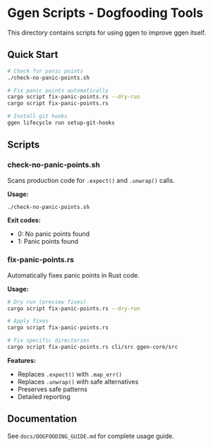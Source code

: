 # Ggen Scripts - Dogfooding Tools

This directory contains scripts for using ggen to improve ggen itself.

## Quick Start

```bash
# Check for panic points
./check-no-panic-points.sh

# Fix panic points automatically
cargo script fix-panic-points.rs --dry-run
cargo script fix-panic-points.rs

# Install git hooks
ggen lifecycle run setup-git-hooks
```

## Scripts

### check-no-panic-points.sh
Scans production code for `.expect()` and `.unwrap()` calls.

**Usage:**
```bash
./check-no-panic-points.sh
```

**Exit codes:**
- 0: No panic points found
- 1: Panic points found

### fix-panic-points.rs
Automatically fixes panic points in Rust code.

**Usage:**
```bash
# Dry run (preview fixes)
cargo script fix-panic-points.rs --dry-run

# Apply fixes
cargo script fix-panic-points.rs

# Fix specific directories
cargo script fix-panic-points.rs cli/src ggen-core/src
```

**Features:**
- Replaces `.expect()` with `.map_err()`
- Replaces `.unwrap()` with safe alternatives
- Preserves safe patterns
- Detailed reporting

## Documentation

See `docs/DOGFOODING_GUIDE.md` for complete usage guide.
